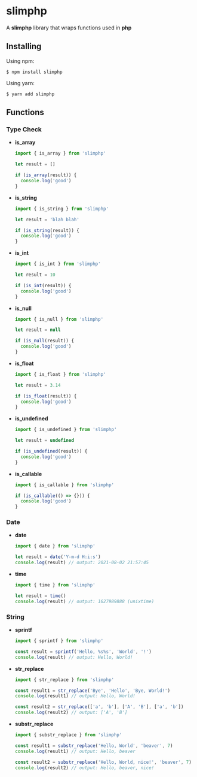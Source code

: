 # slimphp

A **slimphp** library that wraps functions used in **php**

## Installing
Using npm:
```
$ npm install slimphp
```

Using yarn:
```
$ yarn add slimphp
```

## Functions

### Type Check
- **is_array**
  ```js
  import { is_array } from 'slimphp'

  let result = []

  if (is_array(result)) {
    console.log('good')
  }
  ```
- **is_string**
  ```js
  import { is_string } from 'slimphp'

  let result = 'blah blah'

  if (is_string(result)) {
    console.log('good')
  }
  ```
- **is_int**
  ```js
  import { is_int } from 'slimphp'

  let result = 10

  if (is_int(result)) {
    console.log('good')
  }
  ```
- **is_null**
  ```js
  import { is_null } from 'slimphp'

  let result = null

  if (is_null(result)) {
    console.log('good')
  }
  ```
- **is_float**
  ```js
  import { is_float } from 'slimphp'

  let result = 3.14

  if (is_float(result)) {
    console.log('good')
  }
  ```
- **is_undefined**
  ```js
  import { is_undefined } from 'slimphp'

  let result = undefined

  if (is_undefined(result)) {
    console.log('good')
  }
  ```
- **is_callable**
  ```js
  import { is_callable } from 'slimphp'

  if (is_callable(() => {})) {
    console.log('good')
  }
  ```

### Date
- **date**
  ```js
  import { date } from 'slimphp'

  let result = date('Y-m-d H:i:s')
  console.log(result) // output: 2021-08-02 21:57:45
  ```
- **time**
  ```js
  import { time } from 'slimphp'

  let result = time()
  console.log(result) // output: 1627989888 (unixtime)
  ```
### String
- **sprintf**
  ```js
  import { sprintf } from 'slimphp'

  const result = sprintf('Hello, %s%s', 'World', '!')
  console.log(result) // output: Hello, World!
  ```
- **str_replace**
  ```js
  import { str_replace } from 'slimphp'

  const result1 = str_replace('Bye', 'Hello', 'Bye, World!')
  console.log(result1) // output: Hello, World!

  const result2 = str_replace(['a', 'b'], ['A', 'B'], ['a', 'b'])
  console.log(result2) // output: ['A', 'B']
  ```
- **substr_replace**
  ```js
  import { substr_replace } from 'slimphp'

  const result1 = substr_replace('Hello, World', 'beaver', 7)
  console.log(result1) // output: Hello, beaver

  const result2 = substr_replace('Hello, World, nice!', 'beaver', 7)
  console.log(result2) // output: Hello, beaver, nice!
  ```
